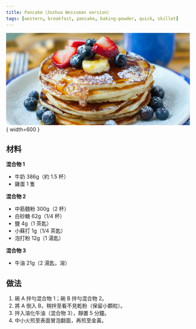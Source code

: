 ```yaml
---
title: Pancake（Joshua Weissman version）
tags: [western, breakfast, pancake, baking-powder, quick, skillet]
---
```


![鬆餅（Joshua Weissman）](../images/pancake.jpg){ width=600 }

## 材料
**混合物 1**  
- 牛奶 386g（約 1.5 杯）  
- 雞蛋 1 隻  

**混合物 2**  
- 中筋麵粉 300g（2 杯）  
- 白砂糖 62g（1/4 杯）  
- 鹽 4g（1 茶匙）  
- 小蘇打 1g（1/4 茶匙）  
- 泡打粉 12g（1 湯匙）  

**混合物 3**  
- 牛油 21g（2 湯匙，溶）  

## 做法
1. 碗 A 拌勻混合物 1；碗 B 拌勻混合物 2。  
2. 將 A 倒入 B，稍拌至看不見乾粉（保留小顆粒）。  
3. 拌入溶化牛油（混合物 3），靜置 5 分鐘。  
4. 中小火煎至表面冒泡翻面，再煎至金黃。  
